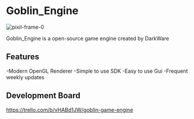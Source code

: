# Goblin_Engine
![pixil-frame-0](https://user-images.githubusercontent.com/53288338/120904416-d417b800-c611-11eb-82bd-37e28f7407c8.png)

Goblin_Engine is a open-source game engine created by DarkWare
## Features
-Modern OpenGL Renderer
-Simple to use SDK
-Easy to use Gui
-Frequent weekly updates
## Development Board
https://trello.com/b/vHABd1JW/goblin-game-engine

